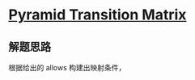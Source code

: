 # [Pyramid Transition Matrix](https://leetcode.com/problems/pyramid-transition-matrix/)

## 解题思路

根据给出的 allows 构建出映射条件，
